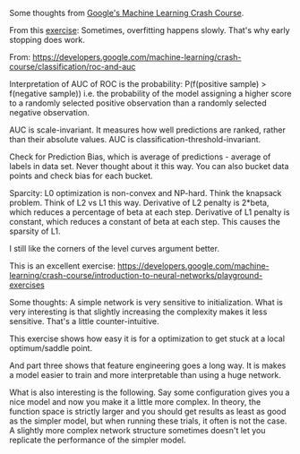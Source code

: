Some thoughts from [Google's Machine Learning Crash Course](https://developers.google.com/machine-learning/crash-course/).

From this [exercise](https://developers.google.com/machine-learning/crash-course/regularization-for-simplicity/playground-exercise-examining-l2-regularization):
Sometimes, overfitting happens slowly. That's why early stopping does work.


From:
https://developers.google.com/machine-learning/crash-course/classification/roc-and-auc

Interpretation of AUC of ROC is the probability: P(f(positive sample) > f(negative sample))
i.e. the probability of the model assigning a higher score to a randomly selected positive   observation than a randomly selected negative observation.

AUC is scale-invariant. It measures how well predictions are ranked, rather than their absolute values.
AUC is classification-threshold-invariant.

Check for Prediction Bias, which is average of predictions - average of labels in data set. Never thought about it this way. You can also bucket data points and check bias for each bucket.

Sparcity:
L0 optimization is non-convex and NP-hard. Think the knapsack problem. Think of L2 vs L1 this way. Derivative of L2 penalty is 2*beta, which reduces a percentage of beta at each step. Derivative of L1 penalty is constant, which reduces a constant of beta at each step. This causes the sparsity of L1.

I still like the corners of the level curves argument better.

This is an excellent exercise:
https://developers.google.com/machine-learning/crash-course/introduction-to-neural-networks/playground-exercises

Some thoughts:
A simple network is very sensitive to initialization. What is very interesting is that slightly increasing the complexity makes it less sensitive. That's a little counter-intuitive.

This exercise shows how easy it is for a optimization to get stuck at a local optimum/saddle point.

And part three shows that feature engineering goes a long way. It is makes a model easier to train and more interpretable than using a huge network.

What is also interesting is the following. Say some configuration gives you a nice model and now you make it a little more complex. In theory, the function space is strictly larger and you should get results as least as good as the simpler model, but when running these trials, it often is not the case. A slightly more complex network structure sometimes doesn't let you replicate the performance of the simpler model.
